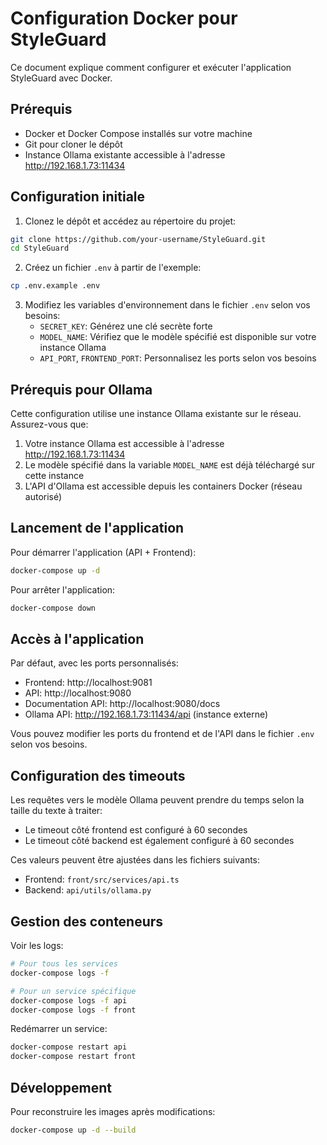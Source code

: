 # Configuration Docker pour StyleGuard

Ce document explique comment configurer et exécuter l'application StyleGuard avec Docker.

## Prérequis

- Docker et Docker Compose installés sur votre machine
- Git pour cloner le dépôt
- Instance Ollama existante accessible à l'adresse http://192.168.1.73:11434

## Configuration initiale

1. Clonez le dépôt et accédez au répertoire du projet:

```bash
git clone https://github.com/your-username/StyleGuard.git
cd StyleGuard
```

2. Créez un fichier `.env` à partir de l'exemple:

```bash
cp .env.example .env
```

3. Modifiez les variables d'environnement dans le fichier `.env` selon vos besoins:
   - `SECRET_KEY`: Générez une clé secrète forte
   - `MODEL_NAME`: Vérifiez que le modèle spécifié est disponible sur votre instance Ollama
   - `API_PORT`, `FRONTEND_PORT`: Personnalisez les ports selon vos besoins

## Prérequis pour Ollama

Cette configuration utilise une instance Ollama existante sur le réseau. Assurez-vous que:

1. Votre instance Ollama est accessible à l'adresse http://192.168.1.73:11434
2. Le modèle spécifié dans la variable `MODEL_NAME` est déjà téléchargé sur cette instance
3. L'API d'Ollama est accessible depuis les containers Docker (réseau autorisé)

## Lancement de l'application

Pour démarrer l'application (API + Frontend):

```bash
docker-compose up -d
```

Pour arrêter l'application:

```bash
docker-compose down
```

## Accès à l'application

Par défaut, avec les ports personnalisés:
- Frontend: http://localhost:9081
- API: http://localhost:9080
- Documentation API: http://localhost:9080/docs
- Ollama API: http://192.168.1.73:11434/api (instance externe)

Vous pouvez modifier les ports du frontend et de l'API dans le fichier `.env` selon vos besoins.

## Configuration des timeouts

Les requêtes vers le modèle Ollama peuvent prendre du temps selon la taille du texte à traiter:
- Le timeout côté frontend est configuré à 60 secondes
- Le timeout côté backend est également configuré à 60 secondes

Ces valeurs peuvent être ajustées dans les fichiers suivants:
- Frontend: `front/src/services/api.ts`
- Backend: `api/utils/ollama.py`

## Gestion des conteneurs

Voir les logs:

```bash
# Pour tous les services
docker-compose logs -f

# Pour un service spécifique
docker-compose logs -f api
docker-compose logs -f front
```

Redémarrer un service:

```bash
docker-compose restart api
docker-compose restart front
```

## Développement

Pour reconstruire les images après modifications:

```bash
docker-compose up -d --build
``` 